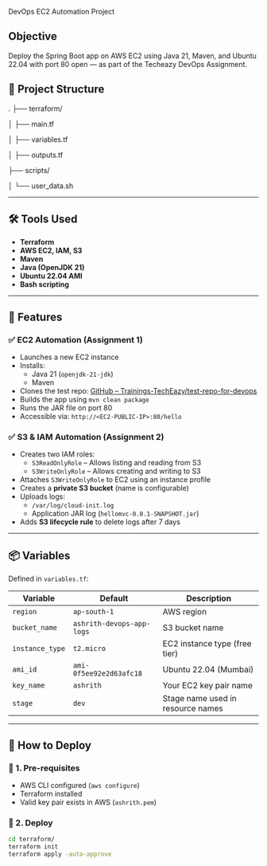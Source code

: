  DevOps EC2 Automation Project

## Objective
Deploy the Spring Boot app on AWS EC2 using Java 21, Maven, and Ubuntu 22.04 with port 80 open — as part of the Techeazy DevOps Assignment.

## 📁 Project Structure

.
├── terraform/

│ ├── main.tf

│ ├── variables.tf

│ ├── outputs.tf

├── scripts/

│ └── user_data.sh


---

## 🛠️ Tools Used

- **Terraform**
- **AWS EC2, IAM, S3**
- **Maven**
- **Java (OpenJDK 21)**
- **Ubuntu 22.04 AMI**
- **Bash scripting**

---

## 🧩 Features

### ✅ EC2 Automation (Assignment 1)
- Launches a new EC2 instance
- Installs:
  - Java 21 (`openjdk-21-jdk`)
  - Maven
- Clones the test repo: [GitHub – Trainings-TechEazy/test-repo-for-devops](https://github.com/Trainings-TechEazy/test-repo-for-devops)
- Builds the app using `mvn clean package`
- Runs the JAR file on port 80
- Accessible via: `http://<EC2-PUBLIC-IP>:80/hello`

### ✅ S3 & IAM Automation (Assignment 2)
- Creates two IAM roles:
  - `S3ReadOnlyRole` – Allows listing and reading from S3
  - `S3WriteOnlyRole` – Allows creating and writing to S3
- Attaches `S3WriteOnlyRole` to EC2 using an instance profile
- Creates a **private S3 bucket** (name is configurable)
- Uploads logs:
  - `/var/log/cloud-init.log`
  - Application JAR log (`hellomvc-0.0.1-SNAPSHOT.jar`)
- Adds **S3 lifecycle rule** to delete logs after 7 days

---

## 📦 Variables

Defined in `variables.tf`:

| Variable       | Default                       | Description                        |
|----------------|-------------------------------|------------------------------------|
| `region`        | `ap-south-1`                 | AWS region                         |
| `bucket_name`   | `ashrith-devops-app-logs`    | S3 bucket name                     |
| `instance_type` | `t2.micro`                   | EC2 instance type (free tier)      |
| `ami_id`        | `ami-0f5ee92e2d63afc18`      | Ubuntu 22.04 (Mumbai)              |
| `key_name`      | `ashrith`                    | Your EC2 key pair name             |
| `stage`         | `dev`                        | Stage name used in resource names  |

---

## 🚀 How to Deploy

### 🔧 1. Pre-requisites
- AWS CLI configured (`aws configure`)
- Terraform installed
- Valid key pair exists in AWS (`ashrith.pem`)

### 📌 2. Deploy

```bash
cd terraform/
terraform init
terraform apply -auto-approve
